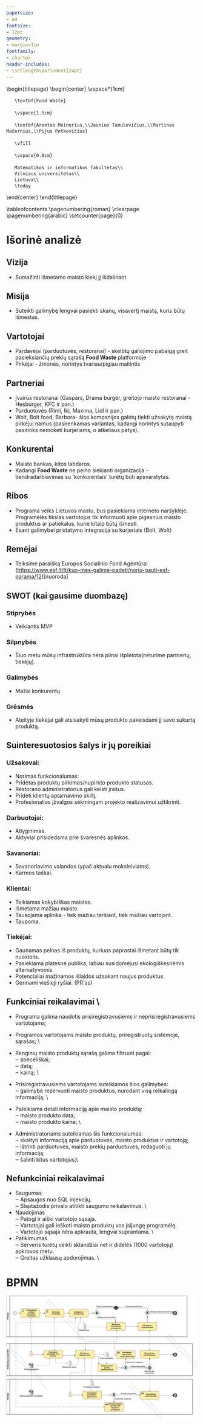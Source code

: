 ```yaml
---
papersize:
- a4
fontsize:
- 12pt
geometry:
- margin=1in
fontfamily:
- charter
header-includes:
- \setlength\parindent{24pt}
---
```


\begin{titlepage}
   \begin{center}
       \vspace*{1cm}

       \textbf{Food Waste}

       \vspace{1.5cm}

       \textbf{Arentas Meinorius,\\Jaunius Tamulevičius,\\Martinas Mačernius,\\Pijus Petkevičius}

       \vfill
            
       \vspace{0.8cm}
            
       Matematikos ir informatikos fakultetas\\
       Vilniaus universitetas\\
       Lietuva\\
       \today
            
   \end{center}
\end{titlepage}

\tableofcontents
\pagenumbering{roman}
\clearpage
\pagenumbering{arabic}
\setcounter{page}{0}
# Išorinė analizė
## Vizija 
- Sumažinti išmetamo maisto kiekį jį išdalinant

## Misija 
- Suteikti galimybę lengvai pasiekti skanų, visavertį maistą, kuris būtų išmestas.

## Vartotojai
- Pardavėjai (parduotuvės, restoranai) - skelbtų galiojimo pabaigą greit pasieksiančių prekių sąrašą **Food Waste** platformoje
- Pirkėjai - žmonės, norintys tvariau/pigiau maitintis
 
## Partneriai
- Įvairūs restoranai (Gaspars, Drama burger, greitojo maisto restoranai - Hesburger, KFC ir pan.)
- Parduotuvės (Rimi, Iki, Maxima, Lidl ir pan.) 
- Wolt, Bolt food, Barbora- šios kompanijos galėtų tiekti užsakytą maistą pirkėjui namus (pasirenkamas variantas, kadangi norintys sutaupyti pasirinks nemokėti kurjeriams, o atkeliaus patys).

## Konkurentai
- Maisto bankas, kitos labdaros.
- Kadangi **Food Waste** ne pelno siekianti organizacija - bendradarbiavimas su 'konkurentais' turėtų būti apsvarstytas.

## Ribos
- Programa veiks Lietuvos mastu, bus pasiekiama interneto naršyklėje. Programėlės tikslas vartotojus tik informuoti apie pigesnius maisto produktus ar patiekalus, kurie kitaip būtų išmesti.
- Esant galimybei pristatymo integracija su kurjeriais (Bolt, Wolt)

## Remėjai
- Teiksime paraišką Europos Socialinio Fond Agentūrai (https://www.esf.lt/lt/kuo-mes-galime-padeti/noriu-gauti-esf-parama/12)[nuoroda]

## SWOT (kai gausime duombazę)
### Stiprybės  
- Veikiantis MVP

### Silpnybės  
- Šiuo metu mūsų infrastruktūra nėra pilnai išplėtota(neturime partnerių, tiekėjų).

### Galimybės  
- Mažai konkurentų

### Grėsmės  
- Ateityje tiekėjai gali atsisakyti mūsų produkto pakeisdami jį savo sukurtą produktą.

## Suinteresuotosios šalys ir jų poreikiai

### Užsakovai:
- Norimas funkcionalumas:
 - Pridėtas produktų pirkimas/nupirkto produkto statusas.
 - Restorano administratorius gali keisti įrašus.
 - Pridėti klientų aptarnavimo skiltį.
- Profesionalios įžvalgos sėkmingam projekto realizavimui užtikrinti.

### Darbuotojai:
- Atlyginimas.
- Aktyviai prisidedama prie švaresnės aplinkos.

### Savanoriai:
- Savanoriavimo valandos (ypač aktualu moksleiviams).
- Karmos taškai.

### Klientai:
- Teikiamas kokybiškas maistas.
- Išmetama mažiau maisto.
- Tausojama aplinka - tiek mažiau teršiant, tiek mažiau vartojant.
- Taupoma.

### Tiekėjai:
- Gaunamas pelnas iš produktų, kuriuos paprastai išmetant būtų tik nuostolis.
- Pasiekiama platesnė publika, labiau susidomėjusi ekologiškesnėmis alternatyvomis.
- Potencialiai mažinamos išlaidos užsakant naujus produktus.
- Gerinami viešieji ryšiai. (PR'as)


## Funkciniai reikalavimai \
* Programa galima naudotis prisiregistravusiems ir neprisiregistravusiems vartotojams; 
* Programos vartotojams maisto produktų, priregistruotų sistemoje, sąrašas; \
* Renginių maisto produktų sąrašą galima filtruoti pagal: \
‒ abėcėliškai; \
‒ datą; \
‒ kainą; \
* Prisiregistravusiems vartotojams suteikiamos šios galimybės: \
‒ galimybė rezervuoti maisto produktus, nurodant visą reikalingą informaciją; \ 

* Pateikiama detali informaciją apie maisto produktą: \
‒ maisto produkto data; \
‒ maisto produkto kaina; \
* Administratoriams suteikiamas šis funkcionalumas: \
‒ skaityti informaciją apie parduotuves, maisto produktus ir vartotoją; \
‒ ištrinti parduotuves, maisto prekių parduotuves, redaguoti jų informaciją; \
‒ šalinti kitus vartotojus;\

## Nefunkciniai reikalavimai

* Saugumas \
‒ Apsaugos nuo SQL injekcijų. \
‒ Slaptažodis privalo atitikti saugumo reikalavimus. \
* Naudojimas \
‒ Patogi ir aiški vartotojo sąsaja. \
‒ Vartotojai gali ieškoti maisto produktų vos įsijungę programėlę. \
‒ Vartotojo sąsaja nėra apkrauta, lengvai suprantama. \
* Patikimumas \
‒ Serveris turėtų veikti sklandžiai net ir didelės (1000 vartotojų) apkrovos metu. \
‒ Greitas užklausų apdorojimas. \

# BPMN

![Food waste BPMN](Diagrama.jpg "BPMN logo")
